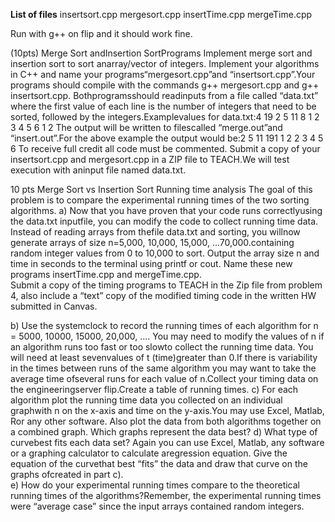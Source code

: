 **List of files**
insertsort.cpp
mergesort.cpp
insertTime.cpp
mergeTime.cpp

Run with g++ on flip and it should work fine. 



(10pts) Merge Sort andInsertion SortPrograms
Implement merge  sort and  insertion  sort to sort anarray/vector  of integers.   Implement  your algorithms  in C++ and name your programs“mergesort.cpp”and “insertsort.cpp”.Your programs  should  compile  with the commands  g++ mergesort.cpp  and g++ insertsort.cpp. Bothprogramsshould  readinputs from a file called “data.txt” where the first value of each line is the number  of integers  that need  to be sorted,  followed by the integers.Examplevalues  for data.txt:4 19 2 5 11 8 1 2 3 4 5 6 1 2
The output  will be written to filescalled “merge.out”and “insert.out”.For the above example the output  would be:2 5 11 191 1 2 2 3 4 5 6 
To receive full credit all code must be commented.
Submit  a copy of your insertsort.cpp  and mergesort.cpp in a ZIP file to TEACH.We will  test execution with aninput file named data.txt.


10 pts 
Merge Sort vs Insertion Sort Running time analysis
The goal of this problem  is to compare the experimental  running  times of the two sorting algorithms.
a)  Now that you have proven  that your code runs  correctlyusing  the data.txt inputfile, you can modify the code to collect running  time  data.  Instead of reading  arrays from thefile data.txt and sorting,  you willnow generate  arrays of size n=5,000, 10,000, 15,000, ...70,000.containing random integer  values  from 0 to 10,000 to sort.  Output  the array size n and time in seconds to the terminal  using  printf or cout.  Name these  new programs  insertTime.cpp  and mergeTime.cpp.  
Submit a copy of the timing programs to TEACH  in the Zip file from problem 4, also include a “text” copy of the modified timing code in the written  HW  submitted in Canvas.

b) Use the systemclock to record the running  times  of each algorithm  for n = 5000, 10000, 15000, 20,000, ....  You may need to modify the values  of n if an algorithm  runs  too fast or too slowto collect the running  time data.  You will need at least sevenvalues of t (time)greater than 0.If there is variability  in the times  between  runs  of the same algorithm  you may want to take the average time ofseveral runs for each value of n.Collect your timing  data on the engineeringserver  flip.Create a table of running  times.
c) For each algorithm  plot the running  time data you collected on an individual  graphwith  n on the x-axis and time on the y-axis.You may use Excel, Matlab, Ror any other software.  Also plot the data from both algorithms  together  on a combined  graph.   Which  graphs  represent  the data best?
d)  What type  of curvebest  fits each data set?  Again  you can use Excel, Matlab,  any software or a graphing  calculator to calculate aregression equation.   Give the equation  of the curvethat best “fits” the data and draw that curve on the graphs  ofcreated in part c).  
e) How do your experimental  running  times compare to the theoretical running  times  of the algorithms?Remember, the experimental running times were “average case” since the input arrays contained  random integers.
